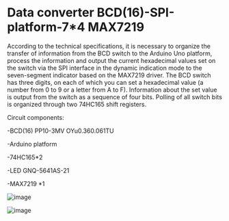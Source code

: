 Data converter BCD(16)-SPI-platform-7*4 MAX7219
=

According to the technical specifications, it is necessary to organize the transfer of information from the BCD switch to the Arduino Uno platform, process the information and output the current hexadecimal values ​​​​set on the switch via the SPI interface in the dynamic indication mode to the seven-segment indicator based on the MAX7219 driver.
The BCD switch has three digits, on each of which you can set a hexadecimal value (a number from 0 to 9 or a letter from A to F). Information about the set value is output from the switch as a sequence of four bits. Polling of all switch bits is organized through two 74HC165 shift registers.

Circuit components:

-BCD(16) PP10-3MV OYu0.360.061TU

-Arduino platform

-74HC165*2

-LED GNQ-5641AS-21

-MAX7219 *1

![image](https://github.com/user-attachments/assets/dc7ae951-88be-4192-bdb7-7be3f0e6bb20)

![image](https://github.com/user-attachments/assets/f9ffaeb7-dfde-429e-b8ba-af78f8f535c7)
